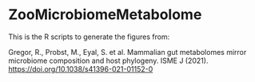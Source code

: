 # ZooMicrobiomeMetabolome
This is the R scripts to generate the figures from:

Gregor, R., Probst, M., Eyal, S. et al. Mammalian gut metabolomes mirror microbiome composition and host phylogeny. ISME J (2021). https://doi.org/10.1038/s41396-021-01152-0

